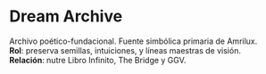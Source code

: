 # Dream Archive
Archivo poético-fundacional. Fuente simbólica primaria de Amrilux.  
**Rol**: preserva semillas, intuiciones, y líneas maestras de visión.  
**Relación**: nutre Libro Infinito, The Bridge y GGV.
